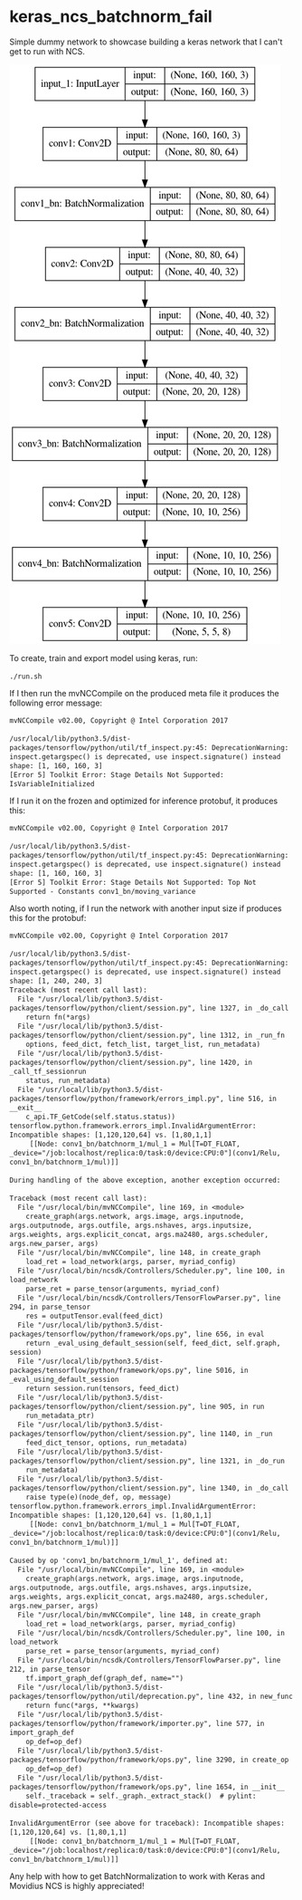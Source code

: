 # keras_ncs_batchnorm_fail

Simple dummy network to showcase building a keras network that I can't get to run with NCS.

![example network graph](https://raw.githubusercontent.com/kajohansson/keras_ncs_batchnorm_fail/master/plotmodel_example.png "example network graph")

To create, train and export model using keras, run:

```./run.sh```

If I then run the mvNCCompile on the produced meta file it produces the following error message:

```$ mvNCCompile example.chkp.meta -in=input_1 -on=conv5/Relu -is 160 160
mvNCCompile v02.00, Copyright @ Intel Corporation 2017

/usr/local/lib/python3.5/dist-packages/tensorflow/python/util/tf_inspect.py:45: DeprecationWarning: inspect.getargspec() is deprecated, use inspect.signature() instead
shape: [1, 160, 160, 3]
[Error 5] Toolkit Error: Stage Details Not Supported: IsVariableInitialized
```

If I run it on the frozen and optimized for inference protobuf, it produces this:

```$ mvNCCompile opt_example.pb -in=input_1 -on=conv5/Relu -is 160 160
mvNCCompile v02.00, Copyright @ Intel Corporation 2017

/usr/local/lib/python3.5/dist-packages/tensorflow/python/util/tf_inspect.py:45: DeprecationWarning: inspect.getargspec() is deprecated, use inspect.signature() instead
shape: [1, 160, 160, 3]
[Error 5] Toolkit Error: Stage Details Not Supported: Top Not Supported - Constants conv1_bn/moving_variance
```

Also worth noting, if I run the network with another input size if produces this for the protobuf:

```$ mvNCCompile opt_example.pb -in=input_1 -on=conv5/Relu -is 240 240
mvNCCompile v02.00, Copyright @ Intel Corporation 2017

/usr/local/lib/python3.5/dist-packages/tensorflow/python/util/tf_inspect.py:45: DeprecationWarning: inspect.getargspec() is deprecated, use inspect.signature() instead
shape: [1, 240, 240, 3]
Traceback (most recent call last):
  File "/usr/local/lib/python3.5/dist-packages/tensorflow/python/client/session.py", line 1327, in _do_call
    return fn(*args)
  File "/usr/local/lib/python3.5/dist-packages/tensorflow/python/client/session.py", line 1312, in _run_fn
    options, feed_dict, fetch_list, target_list, run_metadata)
  File "/usr/local/lib/python3.5/dist-packages/tensorflow/python/client/session.py", line 1420, in _call_tf_sessionrun
    status, run_metadata)
  File "/usr/local/lib/python3.5/dist-packages/tensorflow/python/framework/errors_impl.py", line 516, in __exit__
    c_api.TF_GetCode(self.status.status))
tensorflow.python.framework.errors_impl.InvalidArgumentError: Incompatible shapes: [1,120,120,64] vs. [1,80,1,1]
	 [[Node: conv1_bn/batchnorm_1/mul_1 = Mul[T=DT_FLOAT, _device="/job:localhost/replica:0/task:0/device:CPU:0"](conv1/Relu, conv1_bn/batchnorm_1/mul)]]

During handling of the above exception, another exception occurred:

Traceback (most recent call last):
  File "/usr/local/bin/mvNCCompile", line 169, in <module>
    create_graph(args.network, args.image, args.inputnode, args.outputnode, args.outfile, args.nshaves, args.inputsize, args.weights, args.explicit_concat, args.ma2480, args.scheduler, args.new_parser, args)
  File "/usr/local/bin/mvNCCompile", line 148, in create_graph
    load_ret = load_network(args, parser, myriad_config)
  File "/usr/local/bin/ncsdk/Controllers/Scheduler.py", line 100, in load_network
    parse_ret = parse_tensor(arguments, myriad_conf)
  File "/usr/local/bin/ncsdk/Controllers/TensorFlowParser.py", line 294, in parse_tensor
    res = outputTensor.eval(feed_dict)
  File "/usr/local/lib/python3.5/dist-packages/tensorflow/python/framework/ops.py", line 656, in eval
    return _eval_using_default_session(self, feed_dict, self.graph, session)
  File "/usr/local/lib/python3.5/dist-packages/tensorflow/python/framework/ops.py", line 5016, in _eval_using_default_session
    return session.run(tensors, feed_dict)
  File "/usr/local/lib/python3.5/dist-packages/tensorflow/python/client/session.py", line 905, in run
    run_metadata_ptr)
  File "/usr/local/lib/python3.5/dist-packages/tensorflow/python/client/session.py", line 1140, in _run
    feed_dict_tensor, options, run_metadata)
  File "/usr/local/lib/python3.5/dist-packages/tensorflow/python/client/session.py", line 1321, in _do_run
    run_metadata)
  File "/usr/local/lib/python3.5/dist-packages/tensorflow/python/client/session.py", line 1340, in _do_call
    raise type(e)(node_def, op, message)
tensorflow.python.framework.errors_impl.InvalidArgumentError: Incompatible shapes: [1,120,120,64] vs. [1,80,1,1]
	 [[Node: conv1_bn/batchnorm_1/mul_1 = Mul[T=DT_FLOAT, _device="/job:localhost/replica:0/task:0/device:CPU:0"](conv1/Relu, conv1_bn/batchnorm_1/mul)]]

Caused by op 'conv1_bn/batchnorm_1/mul_1', defined at:
  File "/usr/local/bin/mvNCCompile", line 169, in <module>
    create_graph(args.network, args.image, args.inputnode, args.outputnode, args.outfile, args.nshaves, args.inputsize, args.weights, args.explicit_concat, args.ma2480, args.scheduler, args.new_parser, args)
  File "/usr/local/bin/mvNCCompile", line 148, in create_graph
    load_ret = load_network(args, parser, myriad_config)
  File "/usr/local/bin/ncsdk/Controllers/Scheduler.py", line 100, in load_network
    parse_ret = parse_tensor(arguments, myriad_conf)
  File "/usr/local/bin/ncsdk/Controllers/TensorFlowParser.py", line 212, in parse_tensor
    tf.import_graph_def(graph_def, name="")
  File "/usr/local/lib/python3.5/dist-packages/tensorflow/python/util/deprecation.py", line 432, in new_func
    return func(*args, **kwargs)
  File "/usr/local/lib/python3.5/dist-packages/tensorflow/python/framework/importer.py", line 577, in import_graph_def
    op_def=op_def)
  File "/usr/local/lib/python3.5/dist-packages/tensorflow/python/framework/ops.py", line 3290, in create_op
    op_def=op_def)
  File "/usr/local/lib/python3.5/dist-packages/tensorflow/python/framework/ops.py", line 1654, in __init__
    self._traceback = self._graph._extract_stack()  # pylint: disable=protected-access

InvalidArgumentError (see above for traceback): Incompatible shapes: [1,120,120,64] vs. [1,80,1,1]
	 [[Node: conv1_bn/batchnorm_1/mul_1 = Mul[T=DT_FLOAT, _device="/job:localhost/replica:0/task:0/device:CPU:0"](conv1/Relu, conv1_bn/batchnorm_1/mul)]]
```

Any help with how to get BatchNormalization to work with Keras and Movidius NCS is highly appreciated!

